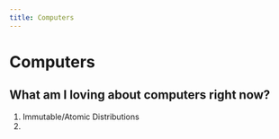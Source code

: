 ```yaml
---
title: Computers
---
```

# Computers
## What am I loving about computers right now?
1. Immutable/Atomic Distributions
2. 